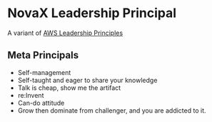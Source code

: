 # NovaX Leadership Principal

A variant of [AWS Leadership Principles](https://www.aboutamazon.com/about-us/leadership-principles)
## Meta Principals
- Self-management
- Self-taught and eager to share your knowledge
- Talk is cheap, show me the artifact
- re:Invent
- Can-do attitude
- Grow then dominate from challenger, and you are addicted to it.
